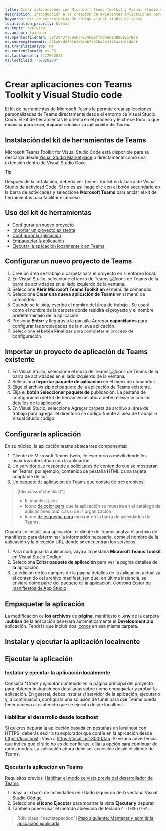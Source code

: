 ```yaml
---
title: Crear aplicaciones con Microsoft Teams Toolkit y Visual Studio code
description: Introducción a la creación de excelentes aplicaciones personalizadas directamente en Visual Studio Code con Microsoft Teams Toolkit
keywords: Kit de herramientas de código visual studio de teams
localization_priority: Normal
ms.topic: overview
ms.author: lajanuar
ms.openlocfilehash: 59f2943f37856c42346b2ffad4e01d88910679ae
ms.sourcegitcommit: 825abed2f8784d2bab7407ba7a4455ae17bbd28f
ms.translationtype: MT
ms.contentlocale: es-ES
ms.lasthandoff: 04/26/2021
ms.locfileid: "52020264"
---
```

# <a name="build-apps-with-the-teams-toolkit-and-visual-studio-code"></a>Crear aplicaciones con Teams Toolkit y Visual Studio code

El kit de herramientas de Microsoft Teams le permite crear aplicaciones personalizadas de Teams directamente desde el entorno de Visual Studio Code. El kit de herramientas le orienta en el proceso y le ofrece todo lo que necesita para crear, depurar e iniciar su aplicación de Teams.

## <a name="installing-the-teams-toolkit"></a>Instalación del kit de herramientas de Teams

Microsoft Teams Toolkit for Visual Studio Code está disponible para su descarga desde [Visual Studio Marketplace](https://aka.ms/teams-toolkit) o directamente como una extensión dentro de Visual Studio Code.

> [!TIP]
> Después de la instalación, debería ver Teams Toolkit en la barra de Visual Studio de actividad Code. Si no es así, haga clic con el botón secundario en la barra de actividades y seleccione **Microsoft Teams** para anclar el kit de herramientas para facilitar el acceso.

## <a name="using-the-toolkit"></a>Uso del kit de herramientas

- [Configurar un nuevo proyecto](#set-up-a-new-teams-project)
- [Importar un proyecto existente](#import-an-existing-teams-app-project)
- [Configurar la aplicación](#configure-your-app)
- [Empaquetar la aplicación](#package-your-app)
- [Ejecutar la aplicación localmente o en Teams](#run-your-app)

## <a name="set-up-a-new-teams-project"></a>Configurar un nuevo proyecto de Teams

1. Cree un área de trabajo o carpeta para el proyecto en el entorno local.
1. En Visual Studio, seleccione el icono de Teams ![Icono de Teams](../assets/icons/favicon-16x16.png) de la barra de actividades en el lado izquierdo de la ventana.
1. Seleccione **Abrir Microsoft Teams Toolkit en** el menú de comandos.
1. Selecciona **Crear una nueva aplicación de Teams** en el menú de comandos.
1. Cuando se le pida, escriba el nombre del área de trabajo . Se usará como el nombre de la carpeta donde residirá el proyecto y el nombre predeterminado de la aplicación.
1. Presiona **Entrar** y llegarás a la pantalla Agregar **capacidades** para configurar las propiedades de la nueva aplicación.
1. Seleccione el **botón Finalizar** para completar el proceso de configuración.

## <a name="import-an-existing-teams-app-project"></a>Importar un proyecto de aplicación de Teams existente

1. En Visual Studio, seleccione el icono de Teams ![Icono de Teams](../assets/icons/favicon-16x16.png) de la barra de actividades en el lado izquierdo de la ventana.
1. Selecciona **Importar paquete de aplicación** en el menú de comandos.
1. Elige el archivo [zip del paquete de la](../concepts/build-and-test/apps-package.md) aplicación de Teams existente.
1. Elija el **botón Seleccionar paquete de** publicación. La pestaña de configuración del kit de herramientas ahora debe rellenarse con los detalles de la aplicación.
1. En Visual Studio, seleccione Agregar carpeta de archivo al área de trabajo para agregar el directorio de código fuente al área de trabajo  ->   Visual Studio código.

## <a name="configure-your-app"></a>Configurar la aplicación

En su núcleo, la aplicación teams abarca tres componentes:

  1. Cliente de Microsoft Teams (web, de escritorio o móvil) donde los usuarios interactúan con la aplicación.
  1. Un servidor que responde a solicitudes de contenido que se mostrarán en Teams, por ejemplo, contenido de pestaña HTML o una tarjeta adaptable de bot.
  1. Un paquete [de aplicación de](/concepts/build-and-test/apps-package.md) Teams que consta de tres archivos:

  > [!div class="checklist"]
  >
  > - El manifest.jsen 
  > - Icono [de color para](../resources/schema/manifest-schema.md#icons) que la aplicación se muestre en el catálogo de aplicaciones públicas u de la organización
 > - Icono [de esquema para](../resources/schema/manifest-schema.md#icons) mostrar en la barra de actividades de Teams.

Cuando se instala una aplicación, el cliente de Teams analiza el archivo de manifiesto para determinar la información necesaria, como el nombre de la aplicación y la dirección URL donde se encuentran los servicios.

1. Para configurar la aplicación, vaya a la pestaña **Microsoft Teams Toolkit** en Visual Studio Código.
1. Selecciona **Editar paquete de aplicación** para ver la página detalles de **la** aplicación.
1. La edición de los campos de la página detalles de la aplicación actualiza el contenido del archivo manifest.jsen que, en última instancia, se enviará como parte del paquete de la aplicación. *Consulta* [Editor de manifiestos de App Studio](https://aka.ms/teams-toolkit-manifest)

## <a name="package-your-app"></a>Empaquetar la aplicación

La modificación de **los archivos** de **página,** manifiesto o **.env** de la carpeta  **.publish** de la aplicación generará automáticamente el **Development.zip** aplicación. Tendrás que incluir dos [iconos](../concepts/build-and-test/apps-package.md#app-icons) en esa misma carpeta.

## <a name="install-and-run-your-app-locally"></a>Instalar y ejecutar la aplicación localmente

## <a name="run-your-app"></a>Ejecutar la aplicación

### <a name="install-and-run-your-app-locally"></a>Instalar y ejecutar la aplicación localmente

Consulta **Crear y ejecutar* contenido en la página principal del proyecto para obtener instrucciones detalladas sobre cómo empaquetar y probar la aplicación. En general, debes instalar el servidor de la aplicación, ejecutarlo y, a continuación, configurar una solución de túnel para que Teams pueda tener acceso al contenido que se ejecuta desde localhost.

### <a name="enable-development-from-localhost"></a>Habilitar el desarrollo desde localhost

Si quieres depurar la aplicación basada en pestañas en localhost con HTTPS, deberás decir a tu explorador que confíe en la aplicación desde <https://localhost> . Vaya a <https://localhost:3000/tab>. Si ve una advertencia que indica que el sitio no es de confianza, elija la opción para continuar de todos modos. La aplicación ahora debe ser accesible desde el cliente de Teams.

### <a name="run-your-app-in-teams"></a>Ejecutar la aplicación en Teams

Requisitos previos: [Habilitar el modo de vista previa del desarrollador de Teams](https://aka.ms/teams-toolkit-enable-devpreview)

1. Vaya a la barra de actividades en el lado izquierdo de la ventana Visual Studio Código.
1. Seleccione el **icono Ejecutar** para mostrar la vista **Ejecutar y** depurar.
1. También puede usar el método abreviado de teclado `Ctrl+Shift+D` .

> [!div class="nextstepaction"]
> [Paso siguiente: Mantener y admitir la aplicación publicada](../concepts/deploy-and-publish/appsource/post-publish/overview.md)
